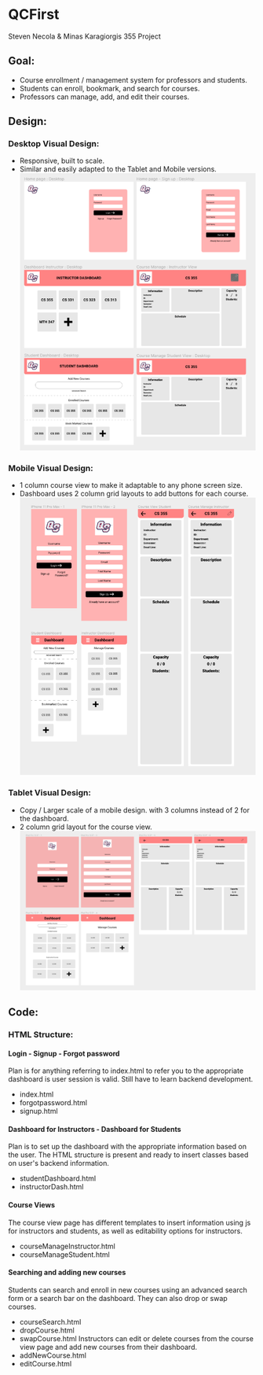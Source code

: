 # QCFirst
Steven Necola &amp; Minas Karagiorgis 355 Project
## Goal:
- Course enrollment / management system for professors and students.
- Students can enroll, bookmark, and search for courses.
- Professors can manage, add, and edit their courses.

## Design:
### Desktop Visual Design:
- Responsive, built to scale.
- Similar and easily adapted to the Tablet and Mobile versions.
![DesktopDash](https://github.com/snecola/qcfirst/blob/main/Visual%20Design/Desktop%20Visual%20Design.png?raw=true)


### Mobile Visual Design:
- 1 column course view to make it adaptable to any phone screen size.
- Dashboard uses 2 column grid layouts to add buttons for each course. 
![MobileDash](https://github.com/snecola/qcfirst/blob/main/Visual%20Design/Mobile%20Visual%20Design.png?raw=true)

### Tablet Visual Design:
- Copy / Larger scale of a mobile design. with 3 columns instead of 2 for the dashboard.
- 2 column grid layout for the course view.
![TabletDash](https://github.com/snecola/qcfirst/blob/main/Visual%20Design/Tablet%20Visual%20Design.png?raw=true)

## Code:
### HTML Structure:
#### Login - Signup - Forgot password
Plan is for anything referring to index.html to refer you to the appropriate dashboard is user session is valid. Still have to learn backend development.
- index.html
- forgotpassword.html
- signup.html
#### Dashboard for Instructors - Dashboard for Students
Plan is to set up the dashboard with the appropriate information based on the user. 
The HTML structure is present and ready to insert classes based on user's backend information.
- studentDashboard.html
- instructorDash.html
#### Course Views
The course view page has different templates to insert information using js for instructors and students, as well as editability options for instructors.
- courseManageInstructor.html
- courseManageStudent.html
#### Searching and adding new courses
Students can search and enroll in new courses using an advanced search form or a search bar on the dashboard. They can also drop or swap courses.
- courseSearch.html
- dropCourse.html
- swapCourse.html
Instructors can edit or delete courses from the course view page and add new courses from their dashboard.
- addNewCourse.html
- editCourse.html
